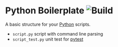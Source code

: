 # Python Boilerplate ![Build](https://travis-ci.org/cuhsat/python-boilerplate.svg)
A basic structure for your [Python](https://www.python.org) scripts.

* `script.py` script with command line parsing
* `script_test.py` unit test for [pytest](https://pytest.org)

